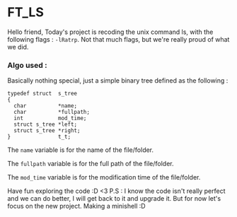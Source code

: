 # FT_LS

Hello friend,
Today's project is recoding the unix command ls, with the following flags : ```-lRatrp```.
Not that much flags, but we're really proud of what we did.

<h3>Algo used :</h3>
Basically nothing special, just a simple binary tree defined as the following :

```
typedef struct  s_tree
{
  char          *name;
  char          *fullpath;
  int           mod_time;
  struct s_tree *left;
  struct s_tree *right;
}               t_t;
```

The ```name``` variable is for the name of the file/folder.

The ```fullpath``` variable is for the full path of the file/folder.

The ```mod_time``` variable is for the modification time of the file/folder.

Have fun exploring the code :D <3
P.S : I know the code isn't really perfect and we can do better, I will get back to it and upgrade it. But for now let's focus on the new project. Making a minishell :D
